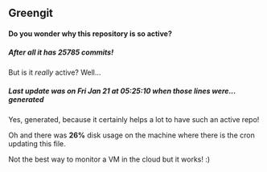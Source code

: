 ## Greengit

#### Do you wonder why this repository is so active?

##### After all it has 25785 commits!

But is it *really* active? Well...

##### Last update was on Fri Jan 21 at 05:25:10 when those lines were... generated

Yes, generated, because it certainly helps a lot to have such an active repo!

Oh and there was **26%** disk usage on the machine
where there is the cron updating this file.

Not the best way to monitor a VM in the cloud but it works! :)

